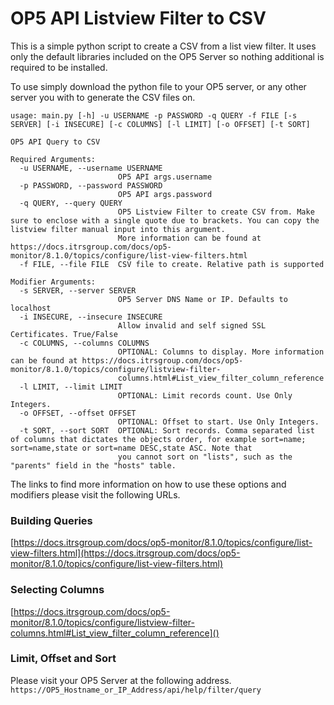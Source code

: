 # OP5 API Listview Filter to CSV
This is a simple python script to create a CSV from a list view filter. It uses only the default libraries included on the OP5 Server so nothing additional is required to be installed.

To use simply download the python file to your OP5 server, or any other server you with to generate the CSV files on.


```
usage: main.py [-h] -u USERNAME -p PASSWORD -q QUERY -f FILE [-s SERVER] [-i INSECURE] [-c COLUMNS] [-l LIMIT] [-o OFFSET] [-t SORT]

OP5 API Query to CSV

Required Arguments:
  -u USERNAME, --username USERNAME
                        OP5 API args.username
  -p PASSWORD, --password PASSWORD
                        OP5 API args.password
  -q QUERY, --query QUERY
                        OP5 Listview Filter to create CSV from. Make sure to enclose with a single quote due to brackets. You can copy the listview filter manual input into this argument.
                        More information can be found at https://docs.itrsgroup.com/docs/op5-monitor/8.1.0/topics/configure/list-view-filters.html
  -f FILE, --file FILE  CSV file to create. Relative path is supported

Modifier Arguments:
  -s SERVER, --server SERVER
                        OP5 Server DNS Name or IP. Defaults to localhost
  -i INSECURE, --insecure INSECURE
                        Allow invalid and self signed SSL Certificates. True/False
  -c COLUMNS, --columns COLUMNS
                        OPTIONAL: Columns to display. More information can be found at https://docs.itrsgroup.com/docs/op5-monitor/8.1.0/topics/configure/listview-filter-
                        columns.html#List_view_filter_column_reference
  -l LIMIT, --limit LIMIT
                        OPTIONAL: Limit records count. Use Only Integers.
  -o OFFSET, --offset OFFSET
                        OPTIONAL: Offset to start. Use Only Integers.
  -t SORT, --sort SORT  OPTIONAL: Sort records. Comma separated list of columns that dictates the objects order, for example sort=name; sort=name,state or sort=name DESC,state ASC. Note that
                        you cannot sort on "lists", such as the "parents" field in the "hosts" table.
```

The links to find more information on how to use these options and modifiers please visit the following URLs.

### Building Queries
[https://docs.itrsgroup.com/docs/op5-monitor/8.1.0/topics/configure/list-view-filters.html](https://docs.itrsgroup.com/docs/op5-monitor/8.1.0/topics/configure/list-view-filters.html)

### Selecting Columns
[https://docs.itrsgroup.com/docs/op5-monitor/8.1.0/topics/configure/listview-filter-columns.html#List_view_filter_column_reference]()

### Limit, Offset and Sort
Please visit your OP5 Server at the following address.
`https://OP5_Hostname_or_IP_Address/api/help/filter/query`
